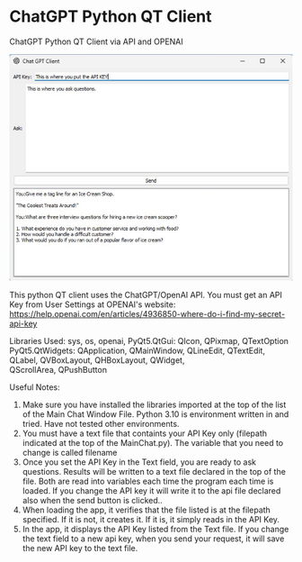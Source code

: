 # ChatGPT Python QT Client
ChatGPT Python QT Client via API and OPENAI

<img src="https://raw.githubusercontent.com/nicarley/ChatGPTPythonQTClient/main/chatgptclient.jpg" />

This python QT client uses the ChatGPT/OpenAI API.  You must get an API Key from User Settings at OPENAI's website:
https://help.openai.com/en/articles/4936850-where-do-i-find-my-secret-api-key


Libraries Used:
sys, os, openai, 
PyQt5.QtGui: QIcon, QPixmap, QTextOption
PyQt5.QtWidgets: QApplication, QMainWindow, QLineEdit, QTextEdit, QLabel, QVBoxLayout, QHBoxLayout, QWidget, \
    QScrollArea, QPushButton

Useful Notes:
1.  Make sure you have installed the libraries imported at the top of the list of the Main Chat Window File. Python 3.10 is environment written in and tried.  Have not tested other environments. 
2.  You must have a text file that containts your API Key only (filepath indicated at the top of the MainChat.py).  The variable that you need to change is called filename
3.  Once you set the API Key in the Text field, you are ready to ask questions.  Results will be written to a text file declared in the top of the file.  Both are read into variables each time the program each time is loaded.  If you change the API key it will write it to the api file declared also when the send button is clicked..
4.  When loading the app, it verifies that the file listed is at the filepath specified.  If it is not, it creates it.  If it is, it simply reads in the API Key.
5.  In the app, it displays the API Key listed from the Text file.  If you change the text field to a new api key, when you send your request, it will save the new API key to the text file.  

